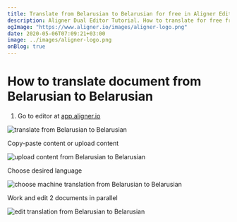 ```yaml
---
title: Translate from Belarusian to Belarusian for free in Aligner Editor
description: Aligner Dual Editor Tutorial. How to translate for free from Belarusian to Belarusian. Aligner is multilingual document management platform. 
ogImage: "https://www.aligner.io/images/aligner-logo.png"
date: 2020-05-06T07:09:21+03:00
image: ../images/aligner-logo.png
onBlog: true
---
```


# How to translate document from Belarusian to Belarusian

1. Go to editor at [app.aligner.io](https://app.aligner.io "Aligner App web page")

![translate from Belarusian to Belarusian](../aligner-blank-editor.png "translate from Belarusian to Belarusian")

Copy-paste content or upload content

![upload content from Belarusian to Belarusian](../aligner-uploaded-document.png "upload content from Belarusian to Belarusian")

Choose desired language

![choose machine translation from Belarusian to Belarusian](../aligner-language-dropdown.png "choose machine translation from Belarusian to Belarusian")

Work and edit 2 documents in parallel

![edit translation from Belarusian to Belarusian](../aligner-double-sitded-editor.png "edit translation from Belarusian to Belarusian")

